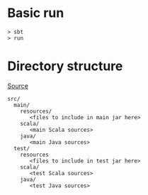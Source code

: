 
Basic run
============
```
> sbt
> run
```

Directory structure
=====================

[Source](http://www.scala-sbt.org/0.13/docs/Directories.html)  

```
src/
  main/
    resources/
       <files to include in main jar here>
    scala/
       <main Scala sources>
    java/
       <main Java sources>
  test/
    resources
       <files to include in test jar here>
    scala/
       <test Scala sources>
    java/
       <test Java sources>
```